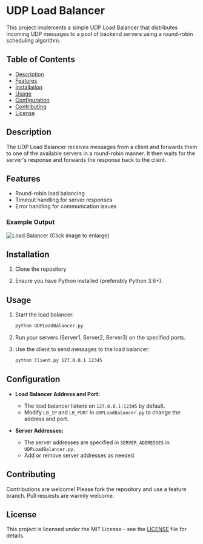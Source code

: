 # UDP Load Balancer

This project implements a simple UDP Load Balancer that distributes incoming UDP messages to a pool of backend servers using a round-robin scheduling algorithm.

## Table of Contents
- [Description](#description)
- [Features](#features)
- [Installation](#installation)
- [Usage](#usage)
- [Configuration](#configuration)
- [Contributing](#contributing)
- [License](#license)

## Description

The UDP Load Balancer receives messages from a client and forwards them to one of the available servers in a round-robin manner. It then waits for the server's response and forwards the response back to the client.

## Features

- Round-robin load balancing
- Timeout handling for server responses
- Error handling for communication issues

### Example Output
![Load Balancer](https://i.imgur.com/ILT9TYq.png)
(Click image to enlarge)

## Installation

1. Clone the repository

2. Ensure you have Python installed (preferably Python 3.6+).

## Usage

1. Start the load balancer:
    ```bash
    python UDPLoadBalancer.py
    ```

2. Run your servers (Server1, Server2, Server3) on the specified ports.

3. Use the client to send messages to the load balancer:
    ```bash
    python Client.py 127.0.0.1 12345
    ```

## Configuration

- **Load Balancer Address and Port:**
    - The load balancer listens on `127.0.0.1:12345` by default.
    - Modify `LB_IP` and `LB_PORT` in `UDPLoadBalancer.py` to change the address and port.

- **Server Addresses:**
    - The server addresses are specified in `SERVER_ADDRESSES` in `UDPLoadBalancer.py`.
    - Add or remove server addresses as needed.
 


## Contributing

Contributions are welcome! Please fork the repository and use a feature branch. Pull requests are warmly welcome.

## License

This project is licensed under the MIT License - see the [LICENSE](LICENSE) file for details.
